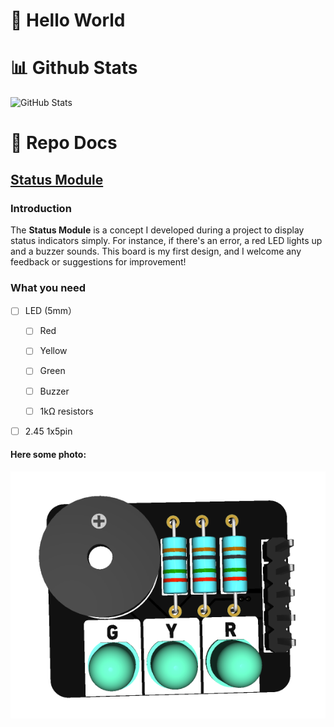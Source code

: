 # 👋 Hello World
# 📊 Github Stats
<img src="https://github-readme-stats.vercel.app/api?username=REX727&show_icons=true" alt="GitHub Stats" style="max-width: 100%;" />
</p>

# 📕 Repo Docs
## [Status Module](https://github.com/rex727/status-module)

### Introduction

The **Status Module** is a concept I developed during a project to display status indicators simply. For instance, if there's an error, a red LED lights up and a buzzer sounds. This board is my first design, and I welcome any feedback or suggestions for improvement!

### What you need

- [ ] LED (5mm）

  - [ ] Red

  - [ ] Yellow

  - [ ] Green

  - [ ] Buzzer

  - [ ] 1kΩ resistors

- [ ] 2.45 1x5pin

#### Here some photo:
![IMG](https://github.com/REX727/Status-Module/blob/main/README-FILE/3D_PCB.png)


